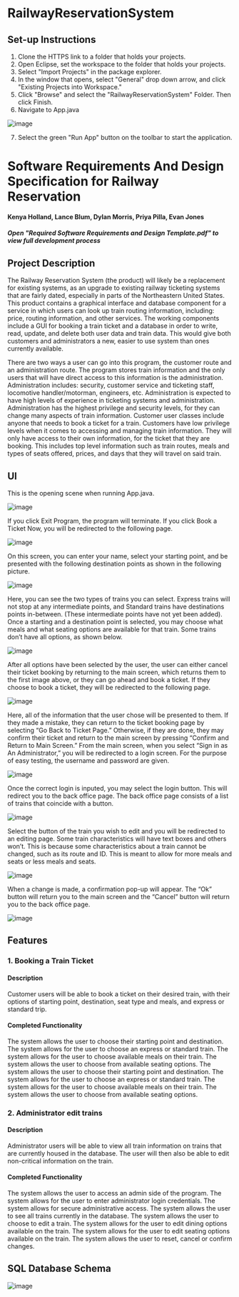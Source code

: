# RailwayReservationSystem

## **Set-up Instructions**

1. Clone the HTTPS link to a folder that holds your projects.
2. Open Eclipse, set the workspace to the folder that holds your projects.
3. Select "Import Projects" in the package explorer.
4. In the window that opens, select "General" drop down arrow, and click "Existing Projects into Workspace."
5. Click "Browse" and select the "RailwayReservationSystem" Folder. Then click Finish.
6. Navigate to App.java

![image](https://user-images.githubusercontent.com/46533825/150437432-72a3c0ee-f9bd-46c1-88dd-49a46db6c143.png)

7. Select the green "Run App" button on the toolbar to start the application.

# **Software Requirements And Design Specification for Railway Reservation**

#### Kenya Holland, Lance Blum, Dylan Morris, Priya Pilla, Evan Jones
##### Open "Required Software Requirements and Design Template.pdf" to view full development process

## **Project Description**
The Railway Reservation System (the product) will likely be a replacement for existing systems, as
an upgrade to existing railway ticketing systems that are fairly dated, especially in parts of the
Northeastern United States. This product contains a graphical interface and database component
for a service in which users can look up train routing information, including: price, routing
information, and other services. The working components include a GUI for booking a train ticket
and a database in order to write, read, update, and delete both user data and train data. This would
give both customers and administrators a new, easier to use system than ones currently available.

There are two ways a user can go into this program, the customer route and an administration
route. The program stores train information and the only users that will have direct access to this
information is the administration. Administration includes: security, customer service and ticketing
staff, locomotive handler/motorman, engineers, etc. Administration is expected to have high levels
of experience in ticketing systems and administration. Administration has the highest privilege and
security levels, for they can change many aspects of train information. Customer user classes
include anyone that needs to book a ticket for a train. Customers have low privilege levels when it
comes to accessing and managing train information. They will only have access to their own
information, for the ticket that they are booking. This includes top level information such as train
routes, meals and types of seats offered, prices, and days that they will travel on said train.

## **UI**
This is the opening scene when running App.java.

![image](https://user-images.githubusercontent.com/46533825/150438474-59376653-1547-432d-a7f5-442c75688a8a.png)

If you click Exit Program, the program will terminate.
If you click Book a Ticket Now, you will be redirected to the following page.

![image](https://user-images.githubusercontent.com/46533825/150438432-c4628812-35d6-476c-99fe-f368c4d2d04e.png)

On this screen, you can enter your name, select your starting point, and be presented with the
following destination points as shown in the following picture.

![image](https://user-images.githubusercontent.com/46533825/150438506-523cfa5d-8169-40c3-8eee-987b48fcd663.png)

Here, you can see the two types of trains you can select. Express trains will not stop at any
intermediate points, and Standard trains have destinations points in-between. (These intermediate
points have not yet been added).
Once a starting and a destination point is selected, you may choose what meals and what seating
options are available for that train. Some trains don’t have all options, as shown below.

![image](https://user-images.githubusercontent.com/46533825/150438551-5c24c1db-baf5-4c52-b801-dff922bbb8fb.png)

After all options have been selected by the user, the user can either cancel their ticket booking by
returning to the main screen, which returns them to the first image above, or they can go ahead
and book a ticket. If they choose to book a ticket, they will be redirected to the following page.

![image](https://user-images.githubusercontent.com/46533825/150438585-1269a4b6-3ef6-4a77-9c75-a48c573bde56.png)

Here, all of the information that the user chose will be presented to them. If they made a mistake,
they can return to the ticket booking page by selecting “Go Back to Ticket Page.” Otherwise, if they
are done, they may confirm their ticket and return to the main screen by pressing “Confirm and
Return to Main Screen.”
From the main screen, when you select “Sign in as An Administrator,” you will be redirected to a
login screen. For the purpose of easy testing, the username and password are given.

![image](https://user-images.githubusercontent.com/46533825/150438990-24603fbd-9a6f-4feb-9123-7cf45f40425f.png)

Once the correct login is inputed, you may select the login button. This will redirect you to the back
office page. The back office page consists of a list of trains that coincide with a button.

![image](https://user-images.githubusercontent.com/46533825/150439034-cc115c59-e2c7-4b65-94b6-7532511e2204.png)

Select the button of the train you wish to edit and you will be redirected to an editing page. Some
train characteristics will have text boxes and others won’t. This is because some characteristics
about a train cannot be changed, such as its route and ID. This is meant to allow for more meals
and seats or less meals and seats.

![image](https://user-images.githubusercontent.com/46533825/150439063-ce638036-ff01-46dc-a8fe-e2b0fac15ef8.png)

When a change is made, a confirmation pop-up will appear. The “Ok” button will return you to the
main screen and the “Cancel” button will return you to the back office page.

![image](https://user-images.githubusercontent.com/46533825/150439096-c718a474-24f2-4a08-bb37-1f0a7f560548.png)

## **Features**
### **1. Booking a Train Ticket**
#### Description
Customer users will be able to book a ticket on their desired train, with their options of
starting point, destination, seat type and meals, and express or standard trip.

#### Completed Functionality
The system allows the user to choose their starting point and destination.
The system allows for the user to choose an express or standard train.
The system allows for the user to choose available meals on their train.
The system allows the user to choose from available seating options.
The system allows the user to choose their starting point and destination.
The system allows for the user to choose an express or standard train.
The system allows for the user to choose available meals on their train.
The system allows the user to choose from available seating options.

### **2. Administrator edit trains**
#### Description
Administrator users will be able to view all train information on trains that are currently
housed in the database. The user will then also be able to edit non-critical
information on the train.

#### Completed Functionality
The system allows the user to access an admin side of the program.
The system allows for the user to enter administrator login credentials.
The system allows for secure administrative access.
The system allows the user to see all trains currently in the database.
The system allows the user to choose to edit a train.
The system allows for the user to edit dining options available on the train.
The system allows for the user to edit seating options available on the train.
The system allows the user to reset, cancel or confirm changes.

## **SQL Database Schema**

![image](https://user-images.githubusercontent.com/46533825/150439450-9fb659b3-e054-4936-ada2-760cdb1653aa.png)
